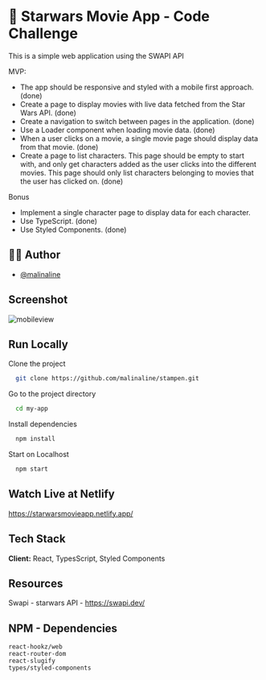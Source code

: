 # :rocket: Starwars Movie App - Code Challenge

This is a simple web application using the SWAPI API

MVP:

- The app should be responsive and styled with a mobile first approach. (done)
- Create a page to display movies with live data fetched from the Star Wars API. (done)
- Create a navigation to switch between pages in the application. (done)
- Use a Loader component when loading movie data. (done)
- When a user clicks on a movie, a single movie page should display data from that movie. (done)
- Create a page to list characters. This page should be empty to start with, and only get characters added as the user clicks into the different movies. This page should only list characters belonging to movies that the user has clicked on. (done)

Bonus

- Implement a single character page to display data for each character.
- Use TypeScript. (done)
- Use Styled Components. (done)

## 👩‍💻 Author

- [@malinaline](https://www.github.com/malinaline)

## Screenshot

![mobileview](https://github.com/malinaline/stampen/assets/75427957/88648261-6ca2-43db-a957-b89955548d31)

## Run Locally

Clone the project

```bash
  git clone https://github.com/malinaline/stampen.git
```

Go to the project directory

```bash
  cd my-app
```

Install dependencies

```bash
  npm install
```

Start on Localhost

```bash
  npm start
```

## Watch Live at Netlify

https://starwarsmovieapp.netlify.app/

## Tech Stack

**Client:** React, TypesScript, Styled Components

## Resources

Swapi - starwars API - https://swapi.dev/

## NPM - Dependencies

    react-hookz/web
    react-router-dom
    react-slugify
    types/styled-components

